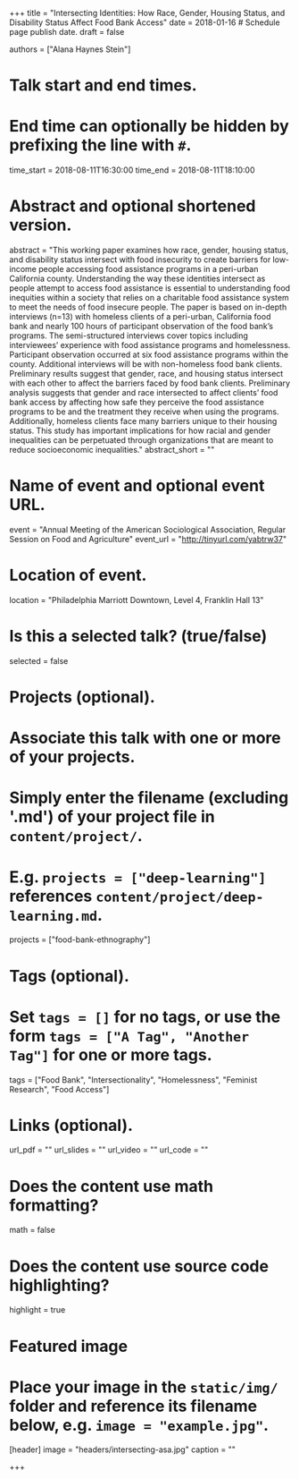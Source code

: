 +++
title = "Intersecting Identities: How Race, Gender, Housing Status, and Disability Status Affect Food Bank Access"
date = 2018-01-16  # Schedule page publish date.
draft = false

authors = ["Alana Haynes Stein"]

# Talk start and end times.
#   End time can optionally be hidden by prefixing the line with `#`.
time_start = 2018-08-11T16:30:00
time_end = 2018-08-11T18:10:00

# Abstract and optional shortened version.
abstract = "This working paper examines how race, gender, housing status, and disability status intersect with food insecurity to create barriers for low-income people accessing food assistance programs in a peri-urban California county. Understanding the way these identities intersect as people attempt to access food assistance is essential to understanding food inequities within a society that relies on a charitable food assistance system to meet the needs of food insecure people. The paper is based on in-depth interviews (n=13) with homeless clients of a peri-urban, California food bank and nearly 100 hours of participant observation of the food bank’s programs. The semi-structured interviews cover topics including interviewees’ experience with food assistance programs and homelessness. Participant observation occurred at six food assistance programs within the county. Additional interviews will be with non-homeless food bank clients. Preliminary results suggest that gender, race, and housing status intersect with each other to affect the barriers faced by food bank clients. Preliminary analysis suggests that gender and race intersected to affect clients’ food bank access by affecting how safe they perceive the food assistance programs to be and the treatment they receive when using the programs. Additionally, homeless clients face many barriers unique to their housing status. This study has important implications for how racial and gender inequalities can be perpetuated through organizations that are meant to reduce socioeconomic inequalities."
abstract_short = ""

# Name of event and optional event URL.
event = "Annual Meeting of the American Sociological Association, Regular Session on Food and Agriculture"
event_url = "http://tinyurl.com/yabtrw37"

# Location of event.
location = "Philadelphia Marriott Downtown, Level 4, Franklin Hall 13"

# Is this a selected talk? (true/false)
selected = false

# Projects (optional).
#   Associate this talk with one or more of your projects.
#   Simply enter the filename (excluding '.md') of your project file in `content/project/`.
#   E.g. `projects = ["deep-learning"]` references `content/project/deep-learning.md`.
projects = ["food-bank-ethnography"]

# Tags (optional).
#   Set `tags = []` for no tags, or use the form `tags = ["A Tag", "Another Tag"]` for one or more tags.
tags = ["Food Bank", "Intersectionality", "Homelessness", "Feminist Research", "Food Access"]

# Links (optional).
url_pdf = ""
url_slides = ""
url_video = ""
url_code = ""

# Does the content use math formatting?
math = false

# Does the content use source code highlighting?
highlight = true

# Featured image
# Place your image in the `static/img/` folder and reference its filename below, e.g. `image = "example.jpg"`.
[header]
image = "headers/intersecting-asa.jpg"
caption = ""

+++
